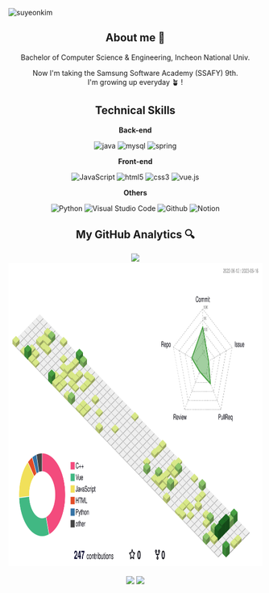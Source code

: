 ![suyeonkim](https://github.com/suyeonsu/suyeonsu/assets/54935106/1194f5ca-d606-4c27-bed9-134acce0d00d)

<div align="center">
  <h2>About me 🐚</h2>
  Bachelor of Computer Science & Engineering, Incheon National Univ.
  
  Now I'm taking the Samsung Software Academy (SSAFY) 9th.  
  I'm growing up everyday 🪴 !
  
  <h2>Technical Skills</h2>
  <div>
  <b>Back-end</b>

  ![java](https://img.shields.io/badge/java-007396?style=for-the-badge&logo=&logoColor=white)
  ![mysql](https://img.shields.io/badge/mysql-4479A1?style=for-the-badge&logo=mysql&logoColor=white)
  ![spring](https://img.shields.io/badge/spring-6DB33F?style=for-the-badge&logo=spring&logoColor=white)

  <b>Front-end</b>

  ![JavaScript](https://img.shields.io/badge/JavaScript-F7DF1E?style=for-the-badge&logo=Javascript&logoColor=black)
  ![html5](https://img.shields.io/badge/html-E34F26?style=for-the-badge&logo=html5&logoColor=white)
  ![css3](https://img.shields.io/badge/css-1572B6?style=for-the-badge&logo=css3&logoColor=white)
  ![vue.js](https://img.shields.io/badge/vue.js-4FC08D?style=for-the-badge&logo=vue.js&logoColor=white)

  <b>Others</b>
  
  ![Python](https://img.shields.io/badge/Python-3776AB?style=for-the-badge&logo=python&logoColor=white)
  ![Visual Studio Code](https://img.shields.io/badge/Visual%20Studio%20Code-000000?style=for-the-badge&logo=Visual%20Studio%20Code&logoColor=007ACC) 
  ![Github](https://img.shields.io/badge/GitHub-181717?style=for-the-badge&logo=GitHub&logoColor=white)
  ![Notion](https://img.shields.io/badge/Notion-ffffff?style=for-the-badge&logo=Notion&logoColor=black)
  </div>
  
  <h2>My GitHub Analytics 🔍</h2>
  <div>
  <img height="180em" src="https://github-readme-stats.vercel.app/api?username=suyeonsu&show_icons=true&include_all_commits=true&theme=swift"/>
  <img height="600em" src="./profile-3d-contrib/profile-green-animate.svg"/>
  </div>
</div>

<br/>

<div align="center">
  
  <img src="http://mazassumnida.wtf/api/mini/generate_badge?boj=tndus7207"/>
  <img src="https://hits.seeyoufarm.com/api/count/incr/badge.svg?url=https%3A%2F%2Fgithub.com%2Fsuyeonsu&count_bg=%23555555title_bg=%23E7E7E7&icon=github.svg&icon_color=%23E7E7E7&title=hits&edge_flat=false"/>
</div>
